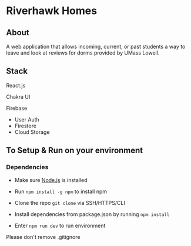 # Riverhawk Homes


## About
A web application that allows incoming, current, or past students a way to leave and look at reviews for dorms provided by UMass Lowell.
## Stack
React.js

Chakra UI 

Firebase
- User Auth
- Firestore
- Cloud Storage
## To Setup & Run on your environment
### Dependencies
- Make sure [Node.js](https://nodejs.org/en/download/) is installed
- Run `npm install -g npm` to install npm

- Clone the repo `git clone` via SSH/HTTPS/CLI

- Install dependencies from package.json by running `npm install`

- Enter `npm run dev` to run environment

Please don't remove .gitignore
